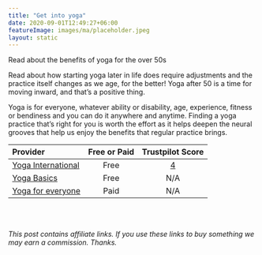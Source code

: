 ```yaml
---
title: "Get into yoga"
date: 2020-09-01T12:49:27+06:00
featureImage: images/ma/placeholder.jpeg
layout: static
---
```


Read about the benefits of yoga for the over 50s

Read about how starting yoga later in life does require adjustments and the practice itself changes as we age, for the better! Yoga after 50 is a time for moving inward, and that’s a positive thing.

Yoga is for everyone, whatever ability or disability, age, experience,  fitness or bendiness and you can do it anywhere and anytime. Finding a yoga practice that’s right for you is worth the effort as it helps deepen the neural grooves that help us enjoy the benefits that regular practice brings.

| Provider      | Free or Paid  |  Trustpilot Score  |
| :-----------          | :--------------:      |  :--------------:         |
| [Yoga International](https://yogainternational.com/article/view/starting-yoga-after-age-49) | Free | [4](https://uk.trustpilot.com/review/yogainternational.com) | 
| [Yoga Basics](https://www.yogabasics.com/practice/yoga-for-beginners/#:~:text=After%20you%E2%80%99ve%20found%20a%20style%2C%20teacher%2C%20and%20yoga,study%20to%20learn%20more%20about%20yoga%20More%20items) | Free | N/A
| [Yoga for everyone](https://yogaforeveryone.tv/) | Paid | N/A
  

<br/><br/>

*This post contains affiliate links. If you use these links to buy something we may
earn a commission. Thanks.*






